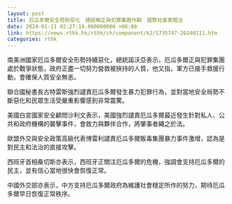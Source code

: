 ```yaml
---
layout: post
title: 厄瓜多爾安全局勢惡化　總統稱正與犯罪集團作戰　國際社會表關注
date: 2024-01-11 02:27:19.000000000 +08:00
link: https://news.rthk.hk/rthk/ch/component/k2/1735747-20240111.htm
categories: rthk
---
```


南美洲國家厄瓜多爾安全形勢持續惡化，總統諾沃亞表示，厄瓜多爾正與犯罪集團處於戰爭狀態，政府正盡一切努力營救被挾持的人質，他又指，軍方已接手救援行動，會確保人質安全無恙。

聯合國秘書長古特雷斯強烈譴責厄瓜多爾發生暴力犯罪行為，並對當地安全局勢不斷惡化和民眾生活受嚴重影響感到非常震驚。

美國白宮國家安全顧問沙利文表示，美國強烈譴責厄瓜多爾最近發生針對私人、公共和政府機構的襲擊事件，會致力與夥伴合作，將肇事者繩之於法。

歐盟外交與安全政策高級代表博雷利譴責厄瓜多爾販毒集團暴力事件激增，認為是對民主和法治的直接攻擊。

西班牙首相桑切斯亦表示，西班牙正關注厄瓜多爾的危機，強調會支持厄瓜多爾的民主，並有信心當地很快會恢復正常。

中國外交部亦表示，中方支持厄瓜多爾政府為維護社會穩定所作的努力，期待厄瓜多爾早日恢復正常秩序。
